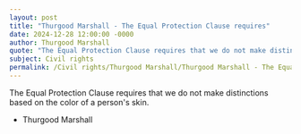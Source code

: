 ```yaml
---
layout: post
title: "Thurgood Marshall - The Equal Protection Clause requires"
date: 2024-12-28 12:00:00 -0000
author: Thurgood Marshall
quote: "The Equal Protection Clause requires that we do not make distinctions based on the color of a person's skin."
subject: Civil rights
permalink: /Civil rights/Thurgood Marshall/Thurgood Marshall - The Equal Protection Clause requires
---
```


The Equal Protection Clause requires that we do not make distinctions based on the color of a person's skin.

- Thurgood Marshall
